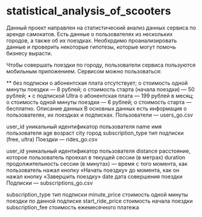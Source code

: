 # statistical_analysis_of_scooters
Данный проект направлен на статистический анализ данных сервиса по аренде самокатов. Есть данные о пользователях из нескольких городов, а также об их поездках. Необхрдимо проанализировать данные и проверить некоторые гипотезы, которые могут помочь бизнесу вырасти.

Чтобы совершать поездки по городу, пользователи сервиса пользуются мобильным приложением. Сервисом можно пользоваться:

** без подписки 
o	абонентская плата отсутствует;
o	стоимость одной минуты поездки — 8 рублей;
o	стоимость старта (начала поездки) — 50 рублей;
•	с подпиской Ultra 
o	абонентская плата — 199 рублей в месяц;
o	стоимость одной минуты поездки — 6 рублей;
o	стоимость старта — бесплатно.
Описание данных
В основных данных есть информация о пользователях, их поездках и подписках.
Пользователи — users_go.csv
	
user_id	уникальный идентификатор пользователя
name	имя пользователя
age	возраст
city	город
subscription_type	тип подписки (free, ultra)
Поездки — rides_go.csv
	
user_id	уникальный идентификатор пользователя
distance	расстояние, которое пользователь проехал в текущей сессии (в метрах)
duration	продолжительность сессии (в минутах) — время с того момента, как пользователь нажал кнопку «Начать поездку» до момента, как он нажал кнопку «Завершить поездку»
date	дата совершения поездки
Подписки — subscriptions_go.csv
	
subscription_type	тип подписки
minute_price	стоимость одной минуты поездки по данной подписке
start_ride_price	стоимость начала поездки
subscription_fee	стоимость ежемесячного платежа
